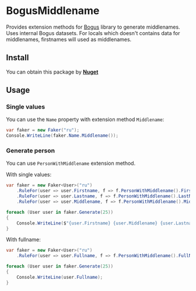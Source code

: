 # BogusMiddlename

Provides extension methods for [Bogus](https://github.com/bchavez/Bogus) library to generate middlenames. Uses internal Bogus datasets. 
For locals which doesn't contains data for middlenames, firstnames will used as middlenames.

## Install

You can obtain this package by **[Nuget](https://www.nuget.org/packages/BogusMiddlename)** 

## Usage

### Single values

You can use the `Name` property with extension method `Middlename`:
```csharp
var faker = new Faker("ru");
Console.WriteLine(faker.Name.Middlename());
```

### Generate person

You can use `PersonWithMiddlename` extension method.  

With single values:
```csharp
var faker = new Faker<User>("ru")
    .RuleFor(user => user.Firstname, f => f.PersonWithMiddlename().FirstName)
    .RuleFor(user => user.Lastname, f => f.PersonWithMiddlename().LastName)
    .RuleFor(user => user.Middlename, f => f.PersonWithMiddlename().MiddleName);

foreach (User user in faker.Generate(25))
{
    Console.WriteLine($"{user.Firstname} {user.Middlename} {user.Lastname}");
}
```
With fullname:
```csharp
var faker = new Faker<User>("ru")
    .RuleFor(user => user.Fullname, f => f.PersonWithMiddlename().FullName);

foreach (User user in faker.Generate(25))
{
    Console.WriteLine(user.Fullname);
}
```
